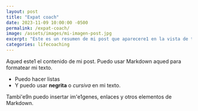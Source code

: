 ```yaml
---
layout: post
title: "Expat coach"
date: 2023-11-09 10:00:00 -0500
permalink: /expat-coach/
image: /assets/images/mi-imagen-post.jpg
excerpt: "Este es un resumen de mi post que aparecere1 en la vista de tarjetas."
categories: lifecoaching
---
```



Aqued este1 el contenido de mi post. Puedo usar Markdown aqued para formatear mi texto.

- Puedo hacer listas
- Y puedo usar **negrita** o *cursiva* en mi texto.

Tambi\'e9n puedo insertar im\'e1genes, enlaces y otros elementos de Markdown.
